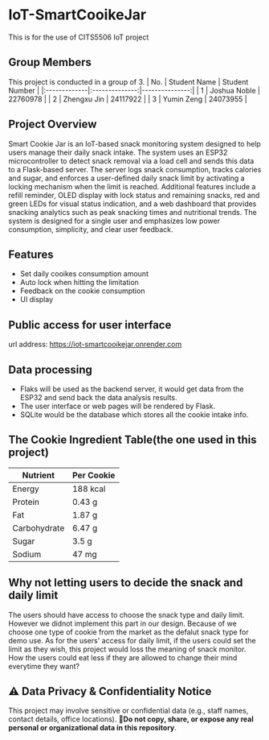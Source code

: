 # IoT-SmartCooikeJar
This is for the use of CITS5506 IoT project

## Group Members
This project is conducted in a group of 3.
| No.       | Student Name         | Student Number     |
|:-------------|:--------------:|---------------:|
| 1      | Joshua Noble    | 22760978   |
| 2        | Zhengxu Jin     | 24117922 |
| 3    | Yumin Zeng  | 24073955    |

## Project Overview
Smart Cookie Jar is an IoT-based snack monitoring system designed to help users manage their daily snack intake. The system uses an ESP32 microcontroller to detect snack removal via a load cell and sends this data to a Flask-based server. The server logs snack consumption, tracks calories and sugar, and enforces a user-defined daily snack limit by activating a locking mechanism when the limit is reached. Additional features include a refill reminder, OLED display with lock status and remaining snacks, red and green LEDs for visual status indication, and a web dashboard that provides snacking analytics such as peak snacking times and nutritional trends. The system is designed for a single user and emphasizes low power consumption, simplicity, and clear user feedback.

## Features
- Set daily cooikes consumption amount
- Auto lock when hitting the limitation
- Feedback on the cookie consumption
- UI display

## Public access for user interface
url address: https://iot-smartcooikejar.onrender.com

## Data processing
- Flaks will be used as the backend server, it would get data from the ESP32 and send back the data analysis results.
- The user interface or web pages will be rendered by Flask.
- SQLite would be the database which stores all the cookie intake info.

## The Cookie Ingredient Table(the one used in this project)
| Nutrient      | Per Cookie     |
|---------------|----------------|
| Energy        | 188 kcal       |
| Protein       | 0.43 g         |
| Fat           | 1.87 g         |
| Carbohydrate  | 6.47 g         |
| Sugar         | 3.5 g          |
| Sodium        | 47 mg          |

## Why not letting users to decide the snack and daily limit
The users should have access to choose the snack type and daily limit. However we didnot implement this part in our design. Because of we choose one type of cookie from the market as the defalut snack type for demo use. As for the users' access for daily limit, if the users could set the limit as they wish, this project would loss the meaning of snack monitor. How the users could eat less if they are allowed to change their mind everytime they want?

## ⚠️ Data Privacy & Confidentiality Notice
This project may involve sensitive or confidential data (e.g., staff names, contact details, office locations). 
🚫**Do not copy, share, or expose any real personal or organizational data in this repository**.
